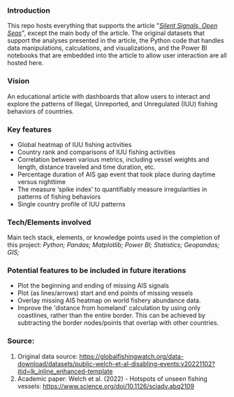### Introduction
This repo hosts everything that supports the article "[*Silent Signals, Open Seas*](https://geran.notion.site/Silent-Signals-Open-Seas-74ad7a55236e48a1afbdd17e119f427e)", except the main body of the article. The original datasets that support the analyses presented in the article, the Python code that handles data manipulations, calculations, and visualizations, and the Power BI notebooks that are embedded into the article to allow user interaction are all hosted here.

### Vision
An educational article with dashboards that allow users to interact and explore the patterns of Illegal, Unreported, and Unregulated (IUU) fishing behaviors of countries. 

### Key features
- Global heatmap of IUU fishing activities
- Country rank and comparisons of IUU fishing activities
- Correlation between various metrics, including vessel weights and length, distance traveled and time duration, etc. 
- Percentage duration of AIS gap event that took place during daytime versus nighttime
- The measure ‘spike index’ to quantifiably measure irregularities in patterns of fishing behaviors
- Single country profile of IUU patterns

### Tech/Elements involved
Main tech stack, elements, or knowledge points used in the completion of this project: *Python; Pandas; Matplotlib; Power BI; Statistics; Geopandas; GIS;* 

### Potential features to be included in future iterations
- Plot the beginning and ending of missing AIS signals
- Plot (as lines/arrows) start and end points of missing vessels
- Overlay missing AIS heatmap on world fishery abundance data. 
- Improve the 'distance from homeland' calculation by using only coastlines, rather than the entire border. This can be achieved by subtracting the border nodes/points that overlap with other countries.

### Source:
1. Original data source: https://globalfishingwatch.org/data-download/datasets/public-welch-et-al-disabling-events:v20221102?itid=lk_inline_enhanced-template
2. Academic paper: Welch et al. (2022) - Hotspots of unseen fishing vessels: https://www.science.org/doi/10.1126/sciadv.abq2109
